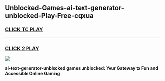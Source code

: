 
## Unblocked-Games-ai-text-generator-unblocked-Play-Free-cqxua
<h3>
<a href="https://premium76.site?title=ai-text-generator-unblocked&ref=10A">CLICK TO PLAY</a></h3>
<hr>

<h3>
<a href="https://premium76.site?title=ai-text-generator-unblocked&ref=10A">CLICK 2 PLAY</a>
  
</h3>

<a href="https://premium76.site?title=ai-text-generator-unblocked&ref=10A"><img src="https://clearcache.store/games.png"></a>


**ai-text-generator-unblocked games unblocked: Your Gateway to Fun and Accessible Online Gaming**
